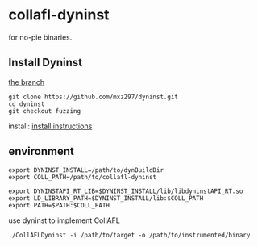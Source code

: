 # collafl-dyninst
for no-pie binaries.

## Install Dyninst

[the branch](https://github.com/mxz297/dyninst/tree/rerewriting)

```
git clone https://github.com/mxz297/dyninst.git
cd dyninst
git checkout fuzzing
```
install:
[install instructions](https://github.com/mxz297/dyninst)

## environment
```
export DYNINST_INSTALL=/path/to/dynBuildDir
export COLL_PATH=/path/to/collafl-dyninst

export DYNINSTAPI_RT_LIB=$DYNINST_INSTALL/lib/libdyninstAPI_RT.so
export LD_LIBRARY_PATH=$DYNINST_INSTALL/lib:$COLL_PATH
export PATH=$PATH:$COLL_PATH
```


use dyninst to implement CollAFL

    ./CollAFLDyninst -i /path/to/target -o /path/to/instrumented/binary
